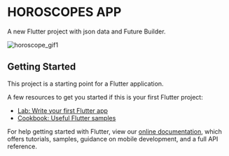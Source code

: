 # HOROSCOPES APP

A new Flutter project with json data and Future Builder.

![horoscope_gif1](https://user-images.githubusercontent.com/70916991/149577124-b7a0e24c-622c-4d46-9457-2d4b0bfaede3.gif)

## Getting Started

This project is a starting point for a Flutter application.

A few resources to get you started if this is your first Flutter project:

- [Lab: Write your first Flutter app](https://flutter.dev/docs/get-started/codelab)
- [Cookbook: Useful Flutter samples](https://flutter.dev/docs/cookbook)

For help getting started with Flutter, view our
[online documentation](https://flutter.dev/docs), which offers tutorials,
samples, guidance on mobile development, and a full API reference.
